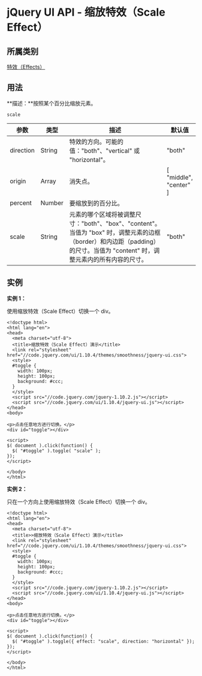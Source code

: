 # jQuery UI API - 缩放特效（Scale Effect）

## 所属类别

[特效（Effects）](ref-effects.html)

## 用法

**描述：**按照某个百分比缩放元素。

```
scale
```

| 参数 | 类型 | 描述 | 默认值 |
| --- | --- | --- | --- |
| direction | String | 特效的方向。可能的值："both"、"vertical" 或 "horizontal"。 | "both" |
| origin | Array | 消失点。 | [ "middle", "center" ] |
| percent | Number | 要缩放到的百分比。 |
| scale | String | 元素的哪个区域将被调整尺寸："both"、"box"、"content"。当值为 "box" 时，调整元素的边框（border）和内边距（padding）的尺寸。当值为 "content" 时，调整元素内的所有内容的尺寸。 | "both" |

## 实例

**实例 1：**

使用缩放特效（Scale Effect）切换一个 div。

```
<!doctype html>
<html lang="en">
<head>
  <meta charset="utf-8">
  <title>缩放特效（Scale Effect）演示</title>
  <link rel="stylesheet" href="//code.jquery.com/ui/1.10.4/themes/smoothness/jquery-ui.css">
  <style>
  #toggle {
    width: 100px;
    height: 100px;
    background: #ccc;
  }
  </style>
  <script src="//code.jquery.com/jquery-1.10.2.js"></script>
  <script src="//code.jquery.com/ui/1.10.4/jquery-ui.js"></script>
</head>
<body>

<p>点击任意地方进行切换。</p>
<div id="toggle"></div>

<script>
$( document ).click(function() {
  $( "#toggle" ).toggle( "scale" );
});
</script>

</body>
</html>

```



**实例 2：**

只在一个方向上使用缩放特效（Scale Effect）切换一个 div。

```
<!doctype html>
<html lang="en">
<head>
  <meta charset="utf-8">
  <title>>缩放特效（Scale Effect）演示</title>
  <link rel="stylesheet" href="//code.jquery.com/ui/1.10.4/themes/smoothness/jquery-ui.css">
  <style>
  #toggle {
    width: 100px;
    height: 100px;
    background: #ccc;
  }
  </style>
  <script src="//code.jquery.com/jquery-1.10.2.js"></script>
  <script src="//code.jquery.com/ui/1.10.4/jquery-ui.js"></script>
</head>
<body>

<p>点击任意地方进行切换。</p>
<div id="toggle"></div>

<script>
$( document ).click(function() {
  $( "#toggle" ).toggle({ effect: "scale", direction: "horizontal" });
});
</script>

</body>
</html>

```



